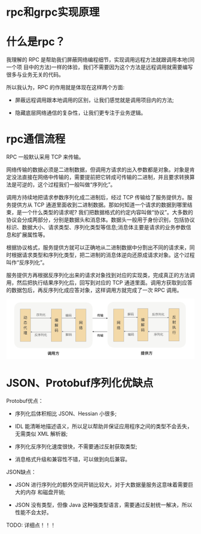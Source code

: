 # rpc和grpc实现原理

# 什么是rpc？

我理解的 RPC 是帮助我们屏蔽网络编程细节，实现调用远程方法就跟调用本地(同一个项 目中的方法)一样的体验，我们不需要因为这个方法是远程调用就需要编写很多与业务无关的代码。

所以我认为，RPC 的作用就是体现在这样两个方面:

- 屏蔽远程调用跟本地调用的区别，让我们感觉就是调用项目内的方法;

- 隐藏底层网络通信的复杂性，让我们更专注于业务逻辑。

# rpc通信流程

RPC 一般默认采用 TCP 来传输。

网络传输的数据必须是二进制数据，但调用方请求的出入参数都是对象。对象是肯定没法直接在网络中传输的，需要提前把它转成可传输的二进制，并且要求转换算法是可逆的，这个过程我们一般叫做“序列化”。

调用方持续地把请求参数序列化成二进制后，经过 TCP 传输给了服务提供方。服务提供方从 TCP 通道里面收到二进制数据。那如何知道一个请求的数据到哪里结束，是一个什么类型的请求呢? 我们把数据格式的约定内容叫做“协议”。大多数的协议会分成两部分，分别是数据头和消息体。数据头一般用于身份识别，包括协议标识、数据大小、请求类型、序列化类型等信息;消息体主要是请求的业务参数信息和扩展属性等。

根据协议格式，服务提供方就可以正确地从二进制数据中分割出不同的请求来，同时根据请求类型和序列化类型，把二进制的消息体逆向还原成请求对象。这个过程叫作“反序列化”。

服务提供方再根据反序列化出来的请求对象找到对应的实现类，完成真正的方法调用，然后把执行结果序列化后，回写到对应的 TCP 通道里面。调用方获取到应答的数据包后，再反序列化成应答对象，这样调用方就完成了一次 RPC 调用。

![img](./assets/image-20220322160846536.png)

# JSON、Protobuf序列化优缺点

Protobuf优点：

- 序列化后体积相比 JSON、Hessian 小很多;

- IDL 能清晰地描述语义，所以足以帮助并保证应用程序之间的类型不会丢失，无需类似 XML 解析器;

- 序列化反序列化速度很快，不需要通过反射获取类型;

- 消息格式升级和兼容性不错，可以做到向后兼容。

JSON缺点：

- JSON 进行序列化的额外空间开销比较大，对于大数据量服务这意味着需要巨大的内存 和磁盘开销;

- JSON 没有类型，但像 Java 这种强类型语言，需要通过反射统一解决，所以性能不会太好。

TODO: 详细点！！！